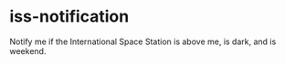 # iss-notification
Notify me if the International Space Station is above me, is dark, and is weekend. 
